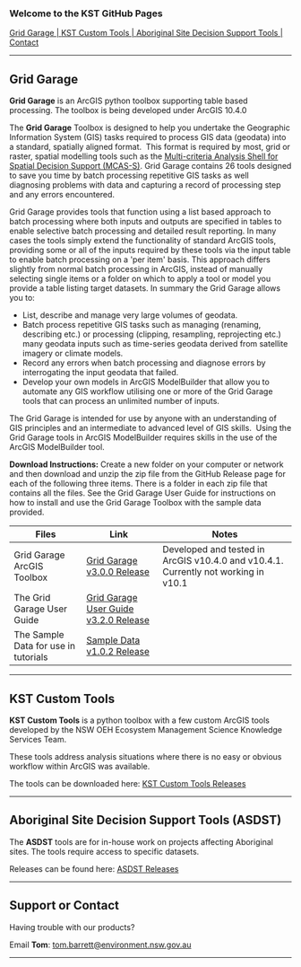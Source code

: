 ### Welcome to the KST GitHub Pages


[Grid Garage | ](#grid-garage)
[KST Custom Tools | ](#kst-custom-tools)
[Aboriginal Site Decision Support Tools | ](#ASDST)
[Contact](#support-contact)

****

## <a name="grid-garage"></a> Grid Garage

**Grid Garage** is an ArcGIS python toolbox supporting table based processing. The toolbox is being developed under ArcGIS 10.4.0 

The **Grid Garage** Toolbox is designed to help you undertake the Geographic Information System (GIS) tasks required to process GIS data (geodata) into a standard, spatially aligned format.  This format is required by most, grid or raster, spatial modelling tools such as the [Multi-criteria Analysis Shell for Spatial Decision Support (MCAS-S)](http://www.agriculture.gov.au/abares/aclump/multi-criteria-analysis). Grid Garage contains 26 tools designed to save you time by batch processing repetitive GIS tasks as well diagnosing problems with data and capturing a record of processing step and any errors encountered.

Grid Garage provides tools that function using a list based approach to batch processing where both inputs and outputs are specified in tables to enable selective batch processing and detailed result reporting. In many cases the tools simply extend the functionality of standard ArcGIS tools, providing some or all of the inputs required by these tools via the input table to enable batch processing on a 'per item' basis. This approach differs slightly from normal batch processing in ArcGIS, instead of manually selecting single items or a folder on which to apply a tool or model you provide a table listing target datasets. In summary the
Grid Garage allows you to:

* List, describe and manage very large volumes of geodata.
* Batch process repetitive GIS tasks such as managing (renaming, describing etc.) or processing (clipping, resampling, reprojecting etc.) many geodata inputs such as time-series geodata derived from satellite imagery or climate models.
* Record any errors when batch processing and diagnose errors by interrogating the input geodata that failed.
* Develop your own models in ArcGIS ModelBuilder that allow you to automate any GIS workflow utilising one or more of the Grid Garage tools that can process an unlimited number of inputs.

The Grid Garage is intended for use by anyone with an understanding of GIS principles and an intermediate to advanced level of GIS skills.  Using the Grid Garage tools in ArcGIS ModelBuilder requires skills in the use of the ArcGIS ModelBuilder tool.

**Download Instructions:** Create a new folder on your computer or network and then download and unzip the zip file from the GitHub Release page for each of the following three items. There is a folder in each zip file that contains all the files. See the Grid Garage User Guide for instructions on how to install and use the Grid Garage Toolbox with the sample data provided. 

| Files | Link  | Notes |
| --- | --- | --- |
| Grid Garage ArcGIS Toolbox | [Grid Garage v3.0.0 Release](https://github.com/NSW-OEH-EMS-KST/grid-garage/releases) | Developed and tested in ArcGIS v10.4.0 and v10.4.1. Currently not working in v10.1|
| The Grid Garage User Guide | [Grid Garage User Guide v3.2.0 Release](https://github.com/NSW-OEH-EMS-KST/grid-garage-documentation/releases) | |
| The Sample Data for use in tutorials | [Sample Data v1.0.2 Release](https://github.com/NSW-OEH-EMS-KST/grid-garage-sample-data/releases) | |


****

## <a name="kst-custom-tools"></a> KST Custom Tools 

**KST Custom Tools** is a python toolbox with a few custom ArcGIS tools developed by the NSW OEH Ecosystem Management Science Knowledge Services Team.

These tools address analysis situations where there is no easy or obvious workflow within ArcGIS was available.

The tools can be downloaded here: 
[KST Custom Tools Releases](https://github.com/NSW-OEH-EMS-KST/kst-custom-tools/releases)


****

## <a name="ASDST"></a> Aboriginal Site Decision Support Tools (ASDST)

The **ASDST** tools are for in-house work on projects affecting Aboriginal sites. The tools require access to specific datasets.

Releases can be found here: [ASDST Releases](https://github.com/NSW-OEH-EMS-KST/asdst/releases)


****

## <a name="support-contact"></a> Support or Contact

Having trouble with our products?

Email **Tom**: tom.barrett@environment.nsw.gov.au

****
